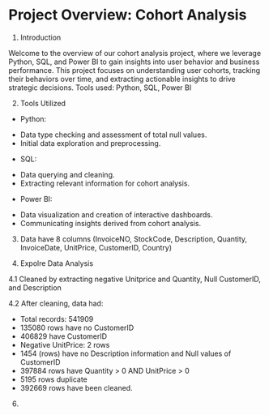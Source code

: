 # Project Overview: Cohort Analysis

1. Introduction

Welcome to the overview of our cohort analysis project, where we leverage Python, SQL, and Power BI to gain insights into user behavior 
and business performance. This project focuses on understanding user cohorts, tracking their behaviors over time, and extracting 
actionable insights to drive strategic decisions.
Tools used: Python, SQL, Power BI

2. Tools Utilized

- Python:
+ Data type checking and assessment of total null values.
+ Initial data exploration and preprocessing.

- SQL:
+ Data querying and cleaning.
+ Extracting relevant information for cohort analysis.

- Power BI:
+ Data visualization and creation of interactive dashboards.
+ Communicating insights derived from cohort analysis.

3. Data have 8 columns (InvoiceNO, StockCode, Description, Quantity, InvoiceDate, UnitPrice, CustomerID, Country)

4. Expolre Data Analysis

4.1 Cleaned by extracting negative Unitprice and Quantity, Null CustomerID, and Description

4.2 After cleaning, data had:

- Total records: 541909 
- 135080 rows have no CustomerID
- 406829 have CustomerID
- Negative UnitPrice: 2 rows
- 1454 (rows) have no Description information and Null values of CustomerID
- 397884 rows have Quantity > 0 AND UnitPrice > 0
- 5195 rows duplicate
- 392669 rows have been cleaned.

6. 
